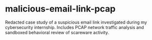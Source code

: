 # malicious-email-link-pcap
Redacted case study of a suspicious email link investigated during my cybersecurity internship. Includes PCAP network traffic analysis and sandboxed behavioral review of scareware activity.
